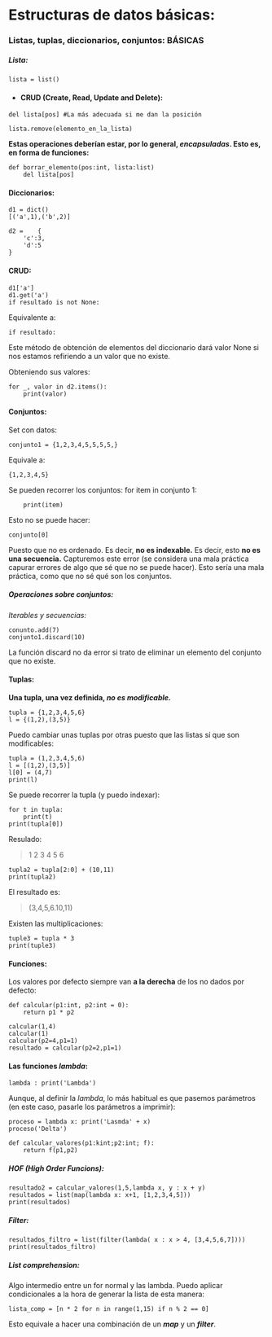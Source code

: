 
# Estructuras de datos básicas:

### Listas, tuplas, diccionarios, conjuntos: BÁSICAS

##### Lista:

```
lista = list()
```

- 
  #### CRUD (Create, Read, Update and Delete):


```
del lista[pos] #La más adecuada si me dan la posición

lista.remove(elemento_en_la_lista)
```


**Estas operaciones deberían estar, por lo general, _encapsuladas_. Esto es, en forma de funciones:**

```
def borrar_elemento(pos:int, lista:list)
    del lista[pos]
```

#### Diccionarios:

```
d1 = dict()
[('a',1),('b',2)]

d2 =    {
	'c':3,
	'd':5
}
```
#### CRUD:
```
d1['a']
d1.get('a')
if resultado is not None:
```

Equivalente a:

```
if resultado:
```
Este método de obtención de elementos del diccionario dará valor None si nos estamos refiriendo a un valor que no existe.

Obteniendo sus valores:
```
for _, valor in d2.items():
    print(valor)
```
#### Conjuntos:

Set con datos:
```
conjunto1 = {1,2,3,4,5,5,5,5,}
```
Equivale a:
```
{1,2,3,4,5}
```

Se pueden recorrer los conjuntos:
for item in conjunto 1:
```
    print(item)
```
Esto no se puede hacer:
```
conjunto[0]
```
Puesto que no es ordenado. Es decir, **no es indexable.** Es decir, esto **no es una secuencia.**
Capturemos este error (se considera una mala práctica capurar errores de algo que sé que no se puede hacer). Esto sería una mala práctica, como que no sé qué son los conjuntos.

##### Operaciones sobre conjuntos:

_Iterables y secuencias:_

```
conunto.add(7)
conjunto1.discard(10)
```
La función discard no da error si trato de eliminar un elemento del conjunto que no existe.

#### Tuplas:

**Una tupla, una vez definida, _no es modificable._**
```
tupla = {1,2,3,4,5,6}
l = {(1,2),(3,5)}
```
Puedo cambiar unas tuplas por otras puesto que las listas sí que son modificables:
```
tupla = (1,2,3,4,5,6)
l = [(1,2),(3,5)]
l[0] = (4,7)
print(l)
```
Se puede recorrer la tupla (y puedo indexar):
```
for t in tupla:
    print(t)
print(tupla[0])
```
Resulado:

> 1
> 2
> 3
> 4
> 5
> 6

```
tupla2 = tupla[2:0] + (10,11)
print(tupla2)
```
El resultado es:

> (3,4,5,6.10,11)

Existen las multiplicaciones:

```
tuple3 = tupla * 3
print(tuple3)
```

#### Funciones:

Los valores por defecto siempre van **a la derecha** de los no dados por defecto:

```
def calcular(p1:int, p2:int = 0):
    return p1 * p2

calcular(1,4)
calcular(1)
calcular(p2=4,p1=1)
resultado = calcular(p2=2,p1=1)
```
#### Las funciones _lambda_:

```
lambda : print('Lambda')
```
Aunque, al definir la _lambda_, lo más habitual es que pasemos parámetros (en este caso, pasarle los parámetros a imprimir):

```
proceso = lambda x: print('Lasmda' + x)
proceso('Delta')

def calcular_valores(p1:kint;p2:int; f):
    return f(p1,p2)
```
##### HOF (High Order Funcions):
```
resultado2 = calcular_valores(1,5,lambda x, y : x + y)
resultados = list(map(lambda x: x+1, [1,2,3,4,5]))
print(resultados)
```
##### Filter:
```
resultados_filtro = list(filter(lambda( x : x > 4, [3,4,5,6,7])))
print(resultados_filtro)
```
##### List comprehension:
Algo intermedio entre un for normal y las lambda.
Puedo aplicar condicionales a la hora de generar la lista de esta manera:
```
lista_comp = [n * 2 for n in range(1,15) if n % 2 == 0]
```
Esto equivale a hacer una combinación de un **_map_** y un **_filter_**.